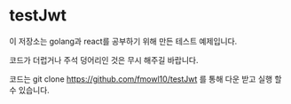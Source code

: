 testJwt
===
이 저장소는 golang과 react를 공부하기 위해 만든 테스트 예제입니다.


코드가 더럽거나 주석 덩어리인 것은 무시 해주길 바랍니다.


코드는 git clone https://github.com/fmowl10/testJwt 를 통해 다운 받고 실행 할 수 있습니다.